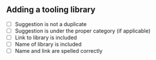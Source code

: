 ## Adding a tooling library
- [ ] Suggestion is not a duplicate
- [ ] Suggestion is under the proper category (if applicable)
- [ ] Link to library is included 
- [ ] Name of library is included
- [ ] Name and link are spelled correctly
